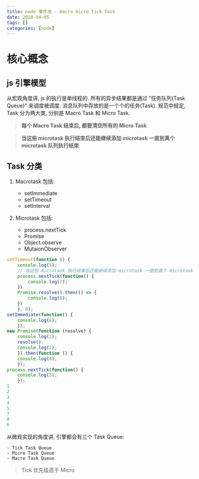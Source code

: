 ```yaml
---
title: node 事件池 - macro micro tick Task
date: 2018-04-05
tags: []
categories: [node]
---
```

# 核心概念

## js 引擎模型

从宏观角度讲, js 的执行是单线程的. 所有的异步结果都是通过 “任务队列(Task Queue)” 来调度被调度. 消息队列中存放的是一个个的任务(Task). 规范中规定, Task 分为两大类, 分别是 Macro Task 和 Micro Task.

<!-- more -->
> **每个 Macro Task 结束后, 都要清空所有的 Micro Task**

> **当这些 microtask 执行结束后还能继续添加 microtask 一直到真个 microtask 队列执行结束**

## Task 分类

1. Macrotask 包括:

    - setImmediate
    - setTimeout
    - setInterval
2. Microtask 包括:
    - process.nextTick
    - Promise
    - Object.observe
    - MutaionObserver

```javascript
setTimeout(function () {
    console.log(5);
    // 当这些 microtask 执行结束后还能继续添加 microtask 一直到真个 microtask 队列执行结束。
    process.nextTick(function() {
        console.log(7);
    })
    Promise.resolve().then(() => {
        console.log(8);
    })
    }, 0);
setImmediate(function() {
    console.log(6);
    });
new Promise(function (resolve) {
    console.log(1);
    resolve();
    console.log(2);
    }).then(function () {
    console.log(4);
    });
process.nextTick(function() {
    console.log(3);
    });
1
2
3
4
5
7
8
6
```

从微观实现的角度讲, 引擎都会有三个 Task Queue:

    - Tick Task Queue
    - Micro Task Queue
    - Macro Task Queue

> Tick 优先级高于 Micro
